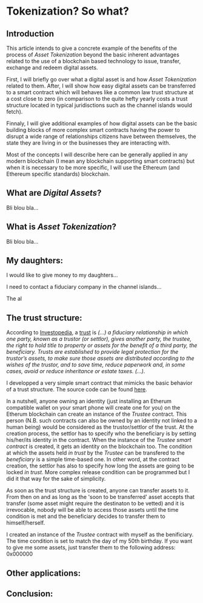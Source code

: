 # Tokenization? So what?

## Introduction

This article intends to give a concrete example of the benefits of the process of _Asset Tokenization_ beyond the basic
inherent advantages related to the use of a blockchain based technology to issue, transfer, exchange and redeem digital assets.

First, I will briefly go over what a digital asset is and how _Asset Tokenization_ related to them. After, I will show how
easy digital assets can be transferred to a smart contract which will behaves like a common law trust structure at a cost close to 
zero (in comparison to the quite hefty yearly costs a trust structure located in typical juridisctions such as the channel
islands would fetch).

Finnaly, I will give additional examples of how digital assets can be the basic building blocks of more complex smart
contracts having the power to disrupt a wide range of relationships citizens have between themselves, the state they
are living in or the businesses they are interacting with.

Most of the concepts I will describe here can be generally applied in any modern blockchain (I mean any blockchain supporting
smart contracts) but when it is necessary to be more specific, I will use the Ethereum (and Ethereum specific standards) blockchain.

## What are _Digital Assets_?

Bli blou bla...

## What is _Asset Tokenization_?

Bli blou bla...

## My daughters:

I would like to give money to my daughters...

I need to contact a fiduciary company in the channel islands...

The al

## The trust structure:

According to [Investopedia](https://www.investopedia.com), a [trust](https://www.investopedia.com/terms/t/trust.asp) is
_(...) a fiduciary relationship in which one party, known as a trustor (or settlor), gives another party, the trustee, 
the right to hold title to property or assets for the benefit of a third party, the beneficiary. Trusts are established 
to provide legal protection for the trustor’s assets, to make sure those assets are distributed according to the wishes
of the trustor, and to save time, reduce paperwork and, in some cases, avoid or reduce inheritance or estate taxes. (...)_.

I developped a very simple smart contract that mimicks the basic behavior of a trust structure. The source code can be
found [here](https://github.com/fhubin/solidity-trustee). 

In a nutshell, anyone owning an identity (just installing an Etherum compatible wallet on your smart phone will create
one for you) on the Etherum blockchain can create an instance of the _Trustee_ contract. This person (N.B. such contracts 
can also be owned by an identity not linked to a human being) would be considered as the trustor/settlor of the trust. 
At the creation process, the settlor has to specify who the beneficiary is by setting his/her/its identity in the contract. 
When the instance of the _Trustee smart contract_ is created, it gets an identity on the blockchain too. The condition at 
which the assets held _in trust_ by the _Trustee_ can be transfered to the _beneficiary_ is a simple time-based one. In 
other word, at the contract creation, the settlor has also to specify how long the assets are going to be locked _in trust_. 
More complex release condition can be programmed but I did it that way for the sake of simplicity.

As soon as the trust structure is created, anyone can transfer assets to it. From then on and as long as the 
'soon to be transferred' asset accepts that transfer (some asset might require the destinaton to be vetted) and it is 
irrevocable, nobody will be able to access those assets until the time condition is met and the beneficiary decides to transfer
them to himself/herself.

I created an instance of the _Trustee_ contract with myself as the benificiary. The time condition is set to match the day
of my 50th birthday. If you want to give me some assets, just transfer them to the following address: 0x000000

## Other applications:

## Conclusion:

